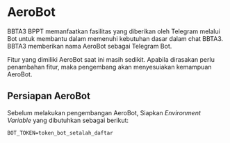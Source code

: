 # AeroBot

BBTA3 BPPT memanfaatkan fasilitas yang diberikan oleh Telegram melalui Bot untuk membantu dalam memenuhi kebutuhan dasar dalam chat BBTA3. BBTA3 memberikan nama AeroBot sebagai Telegram Bot.

Fitur yang dimiliki AeroBot saat ini masih sedikit. Apabila dirasakan perlu penambahan fitur, maka pengembang akan menyesuiakan kemampuan AeroBot.

## Persiapan AeroBot

Sebelum melakukan pengembangan AeroBot, Siapkan _Environment Variable_ yang dibutuhkan sebagai berikut:
```
BOT_TOKEN=token_bot_setalah_daftar
```
